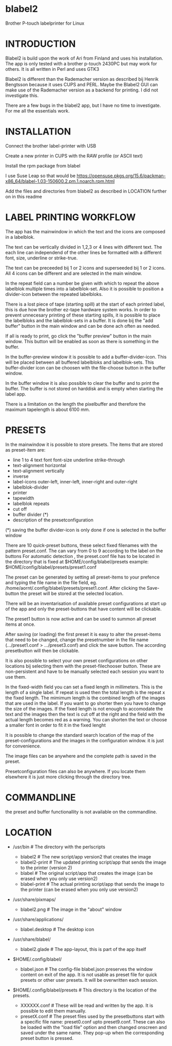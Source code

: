 # blabel2
Brother P-touch labelprinter for Linux

# INTRODUCTION
Blabel2 is build upon the work of Ari from Finland and uses his installation.
The app is only tested with a brother p-touch 2430PC but may work for others.
It is all written in Perl and uses GTK3

Blabel2 is different than the Rademacher version as described bij Henrik Bengtsson because it uses CUPS and PERL.
Maybe the Blabel2 GUI can make use of the Rademacher version as a backend for printing. I did not investigate this.

There are a few bugs in the blabel2 app, but I have no time to investigate. For me all the essentials work.

# INSTALLATION
Connect the brother label-printer with USB

Create a new printer in CUPS with the RAW profile (or ASCII text)

Install the rpm package from blabel

I use Suse Leap so that would be https://opensuse.pkgs.org/15.6/packman-x86_64/blabel-1.03-150600.2.pm.1.noarch.rpm.html

Add the files and directories from blabel2 as described in LOCATION further on in this readme


# LABEL PRINTING WORKFLOW
The app has the mainwindow in which the text and the icons are composed in a labelblok. 

The text can be vertically divided in 1,2,3 or 4 lines with different text.
The each line can independend of the other lines be formatted with a different font, size, underline or strike-true.

The text can be preceeded bij 1 or 2 icons and superseeded bij 1 or 2 icons.
All 4 icons can be different and are selected in the main window.

In the repeat field can a number be given with which to repeat the above labelblok multiple times into a labelblok-set.
Also it is possible to position a divider-icon between the repeated labelbloks.

There is a lost piece of tape (starting spill) at the start of each printed label, this is due how the brother ez-tape hardware system works.
In order to prevent unnecesary printing of these starting spills, it is possible to place the labelbloks and the labelblok-sets in a buffer.
It is done bij the "add buffer" button in the main window and can be done ach often as needed.

If all is ready to print, go click the "buffer preview" button in the main window. This button will be enabled as soon as there is something in the buffer.

In the buffer-preview window it is possible to add a buffer-divider-icon. This will be placed between all buffered labelbloks and labelblok-sets.
This buffer-divider icon can be choosen with the file-choose button in the buffer window.

In the buffer window it is also possible to clear the buffer and to print the buffer.
The buffer is not stored on harddisk and is empty when starting the label app.

There is a limitation on the length the pixelbuffer and therefore the maximum tapelength is about 6100 mm.


# PRESETS
In the mainwindow it is possible to store presets. The items that are stored as preset-item are:
- line 1 to 4
  text
  font
  font-size
  underline
  strike-through
- text-alignment horizontal
- text-alignment vertically
- inverse
- label-icons outer-left, inner-left, inner-right and outer-right
- labelblok-divider
- printer
- tapewidth
- labelblok repeats
- cut off
- buffer divider (*)
- description of the presetconfiguration

(*) saving the buffer divider-icon is only done if one is selected in the buffer window

There are 10 quick-preset buttons, these select fixed filenames with the pattern preset<x>.conf.
The <x> can vary from 0 to 9 according to the label on the buttons
For automatic detection , the preset<x>.conf file has to be located in the directory that is fixed at $HOME/config/blabel/presets
example: $HOME/config/blabel/presets/preset1.conf

The preset can be generated by setting all preset-items to your prefence and typing the file name in the file field, eg. /home/aornt/.config/blabel/presets/preset1.conf. After clicking the Save-button the preset will be stored at the selected location.

There will be an inventarisation of available preset configurations at start up of the app and only the preset-buttons that have content will be clickable.

The preset1 button is now active and can be used to summon all preset items at once.

After saving (or loading) the first preset it is easy to alter the preset-items that need to be changed, change the presetnumber in the file name (.../preset1.conf > .../preset3.conf) and click the save button. The according presetbutton will then be clickable.

It is also possible to select your own preset configurations on other locations bij selecting them with the preset-filechooser button. These are non-persistent and have to be manually selected each session you want to use them.

In the fixed-width field you can set a fixed length in millimeters. This is the length of a single label. If repeat is used then the total length is the repeat x the fixed length.
The mimimum length is the combined length of the images that are used in the label. If you want to go shorter then you have to change the size of the images.
If the fixed length is not enough to accomodate the text and the images then the text is cut off at the right and the field with the actual length becomes red as a warning.
You can shorten the text or choose a smaller font in order to fit it in the fixed lenght

It is possible to change the standard search location of the map of the preset-configurations and the images in the configuration window. it is just for convenience.

The image files can be anywhere and the complete path is saved in the preset.

Presetconfiguration files can also be anywhere. If you locate them elsewhere it is just more clicking through the directory tree.


# COMMANDLINE
the preset and buffer functionallity is not available on the commandline. 

# LOCATION
- /usr/bin        # The directory with the perlscripts 
  - blabel2         # The new script/app version2 that creates the image
  - blabel2-print   # The updated printing script/app that sends the image to the printer (version 2)
  - blabel          # The original script/app that creates the image (can be erased when you only use version2)
  - blabel-print    # The actual printing script/app that sends the image to the printer (can be erased when you only use version2)
  
- /usr/share/pixmaps/  
  - blabel2.png      # The image in the "about" window
  
- /usr/share/applications/  
  - blabel.desktop  # The desktop icon

- /usr/share/blabel/
  - blabel2.glade   # The app-layout, this is part of the app itself
  
- $HOME/.config/blabel/
  - blabel.json     # The config-file blabel.json preserves the window content on exit of the app. It is not usable as preset file for quick presets or other user presets. It will be overwritten each session.

- $HOME/.config/blabel/presets   # This directory is the location of the presets.
  - XXXXXX.conf # These will be read and written by the app. It is possible to edit them manually.
  - presetX.conf #  The preset files used by the presetbuttons start with a specific file name: preset0.conf upto preset9.conf. These can also be loaded with the "load file" option and then changed onscreen and saved under the same name. They pop-up when the corresponding preset button is pressed.

